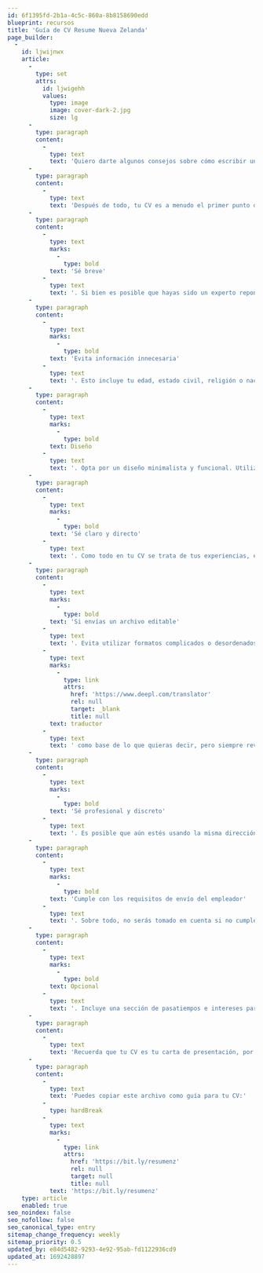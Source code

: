 ```yaml
---
id: 6f1395fd-2b1a-4c5c-860a-8b8158690edd
blueprint: recursos
title: 'Guía de CV Resume Nueva Zelanda'
page_builder:
  -
    id: ljwijnwx
    article:
      -
        type: set
        attrs:
          id: ljwigehh
          values:
            type: image
            image: cover-dark-2.jpg
            size: lg
      -
        type: paragraph
        content:
          -
            type: text
            text: 'Quiero darte algunos consejos sobre cómo escribir un curriculum vitae (CV) de manera efectiva. A menudo, la redacción de un CV requiere más habilidad de la que uno piensa. Ya sea que tengas años de experiencia o estés ingresando al mundo laboral, tus posibilidades de conseguir una entrevista son mucho mayores si tienes un CV impecable que muestre tu educación, habilidades y experiencia.'
      -
        type: paragraph
        content:
          -
            type: text
            text: 'Después de todo, tu CV es a menudo el primer punto de contacto entre tú y tu próximo empleador. La primera impresión es muy importante'
      -
        type: paragraph
        content:
          -
            type: text
            marks:
              -
                type: bold
            text: 'Sé breve'
          -
            type: text
            text: '. Si bien es posible que hayas sido un experto reponedor en un supermercado donde trabajaste durante tus años de universidad, es hora de eliminar ese detalle si no está relacionado con el puesto que deseas ahora. Dedica más espacio a los detalles de tus empleos actuales o recientes y menos al pasado. Si no es relevante, no vale la pena mencionarlo. Asegúrate de incluir habilidades específicas que sean relevantes para el trabajo al que estás aplicando, incluso si eso significa ajustar tu CV para cada nueva solicitud.'
      -
        type: paragraph
        content:
          -
            type: text
            marks:
              -
                type: bold
            text: 'Evita información innecesaria'
          -
            type: text
            text: '. Esto incluye tu edad, estado civil, religión o nacionalidad. Esto pudo haber sido lo común en nuestros países, pero en Nueva Zelanda es ilegal que un empleador te pregunte por esta información, así que no hay necesidad de incluirla. Por razones de seguridad, sugerimos que no incluyas tu fecha de nacimiento y definitivamente no tus datos bancarios. En cuanto a la dirección, basta con mencionar el suburbio y el código postal.'
      -
        type: paragraph
        content:
          -
            type: text
            marks:
              -
                type: bold
            text: Diseño
          -
            type: text
            text: '. Opta por un diseño minimalista y funcional. Utiliza una fuente sin serif, de tamaño 11-12pt. Elige una plantilla simple de CV y personalízala. No es necesario diseñar un CV desde cero.'
      -
        type: paragraph
        content:
          -
            type: text
            marks:
              -
                type: bold
            text: 'Sé claro y directo'
          -
            type: text
            text: '. Como todo en tu CV se trata de tus experiencias, evita escribir en primera o tercera persona. Por ejemplo, en lugar de escribir "Gestioné un equipo de tres personas" o "Ariel gestionó un equipo de tres personas", escribe "Responsable de gestionar un equipo de 3" en forma de punteo conciso debajo del encabezado. Enfócate en la calidad y sé conciso al describir tus roles y logros.'
      -
        type: paragraph
        content:
          -
            type: text
            marks:
              -
                type: bold
            text: 'Si envías un archivo editable'
          -
            type: text
            text: '. Evita utilizar formatos complicados o desordenados con encabezados, pies de página, tablas u otros elementos que pueden no verse bien en diferentes computadoras con distintas versiones de software. Asegúrate también de realizar una corrección ortográfica para detectar cualquier error. Puedes utilizar este '
          -
            type: text
            marks:
              -
                type: link
                attrs:
                  href: 'https://www.deepl.com/translator'
                  rel: null
                  target: _blank
                  title: null
            text: traductor
          -
            type: text
            text: ' como base de lo que quieras decir, pero siempre revisa que sea correcto en el contexto y realiza ajustes, y revísalo nuevamente antes de enviarlo. '
      -
        type: paragraph
        content:
          -
            type: text
            marks:
              -
                type: bold
            text: 'Sé profesional y discreto'
          -
            type: text
            text: '. Es posible que aún estés usando la misma dirección de correo electrónico que creaste cuando apareció Hotmail en los años 90, pero si suena poco profesional, podría valer la pena configurar una nueva dirección para tus solicitudes de empleo. '
      -
        type: paragraph
        content:
          -
            type: text
            marks:
              -
                type: bold
            text: 'Cumple con los requisitos de envío del empleador'
          -
            type: text
            text: '. Sobre todo, no serás tomado en cuenta si no cumples con todos los requisitos específicos que se indican en la descripción del trabajo. A menudo, tanto los CV como las cartas de presentación se solicitan en un formato de archivo determinado (doc, pdf, docx, rtt). A veces, los anuncios piden que las solicitudes se envíen o se dirijan de una manera particular.'
      -
        type: paragraph
        content:
          -
            type: text
            marks:
              -
                type: bold
            text: Opcional
          -
            type: text
            text: '. Incluye una sección de pasatiempos e intereses para mostrar tus actividades fuera del trabajo. Esto puede ayudarte a diferenciarte y establecer una conexión con los reclutadores.'
      -
        type: paragraph
        content:
          -
            type: text
            text: 'Recuerda que tu CV es tu carta de presentación, por lo que es esencial que lo elabores de manera efectiva para resaltar tus fortalezas y habilidades relevantes para el puesto. Revisa detenidamente tu CV antes de enviarlo para corregir cualquier error gramatical o de ortografía. ¡Buena suerte en tu búsqueda de empleo! Si tienes alguna otra pregunta, no dudes en hacerla.'
      -
        type: paragraph
        content:
          -
            type: text
            text: 'Puedes copiar este archivo como guía para tu CV:'
          -
            type: hardBreak
          -
            type: text
            marks:
              -
                type: link
                attrs:
                  href: 'https://bit.ly/resumenz'
                  rel: null
                  target: null
                  title: null
            text: 'https://bit.ly/resumenz'
    type: article
    enabled: true
seo_noindex: false
seo_nofollow: false
seo_canonical_type: entry
sitemap_change_frequency: weekly
sitemap_priority: 0.5
updated_by: e84d5482-9293-4e92-95ab-fd1122936cd9
updated_at: 1692428897
---
```

